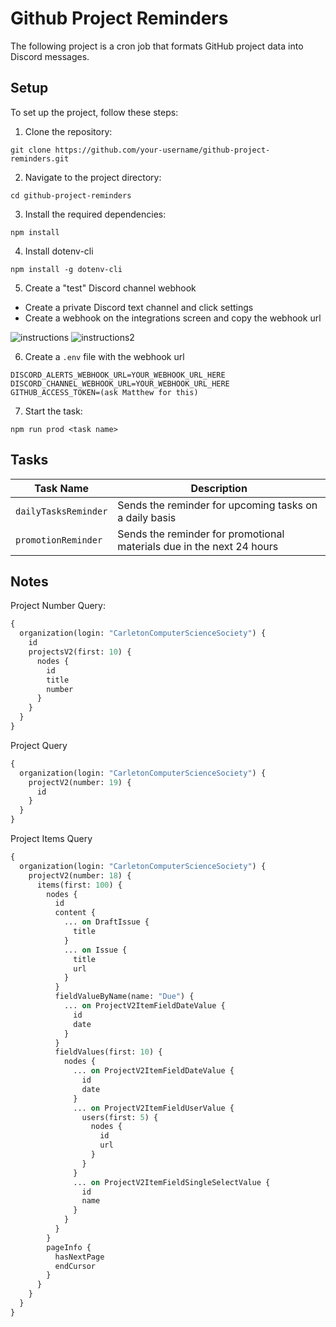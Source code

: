 # Github Project Reminders

The following project is a cron job that formats GitHub project data into Discord messages.

## Setup

To set up the project, follow these steps:

1. Clone the repository:

```
git clone https://github.com/your-username/github-project-reminders.git
```

2. Navigate to the project directory:

```
cd github-project-reminders
```

3. Install the required dependencies:

```
npm install
```

4. Install dotenv-cli

```
npm install -g dotenv-cli
```

5. Create a "test" Discord channel webhook

- Create a private Discord text channel and click settings
- Create a webhook on the integrations screen and copy the webhook url

![instructions](https://i.imgur.com/Qm9ZcsM.png)
![instructions2](https://i.imgur.com/ki3cjHN.png)

6. Create a `.env` file with the webhook url

```
DISCORD_ALERTS_WEBHOOK_URL=YOUR_WEBHOOK_URL_HERE
DISCORD_CHANNEL_WEBHOOK_URL=YOUR_WEBHOOK_URL_HERE
GITHUB_ACCESS_TOKEN=(ask Matthew for this)
```

7. Start the task:

```
npm run prod <task name>
```

## Tasks

| Task Name            | Description                                                           |
| -------------------- | --------------------------------------------------------------------- |
| `dailyTasksReminder` | Sends the reminder for upcoming tasks on a daily basis                |
| `promotionReminder`  | Sends the reminder for promotional materials due in the next 24 hours |

## Notes

Project Number Query:

```graphql
{
  organization(login: "CarletonComputerScienceSociety") {
    id
    projectsV2(first: 10) {
      nodes {
        id
        title
        number
      }
    }
  }
}
```

Project Query

```graphql
{
  organization(login: "CarletonComputerScienceSociety") {
    projectV2(number: 19) {
      id
    }
  }
}
```

Project Items Query

```graphql
{
  organization(login: "CarletonComputerScienceSociety") {
    projectV2(number: 18) {
      items(first: 100) {
        nodes {
          id
          content {
            ... on DraftIssue {
              title
            }
            ... on Issue {
              title
              url
            }
          }
          fieldValueByName(name: "Due") {
            ... on ProjectV2ItemFieldDateValue {
              id
              date
            }
          }
          fieldValues(first: 10) {
            nodes {
              ... on ProjectV2ItemFieldDateValue {
                id
                date
              }
              ... on ProjectV2ItemFieldUserValue {
                users(first: 5) {
                  nodes {
                    id
                    url
                  }
                }
              }
              ... on ProjectV2ItemFieldSingleSelectValue {
                id
                name
              }
            }
          }
        }
        pageInfo {
          hasNextPage
          endCursor
        }
      }
    }
  }
}
```
